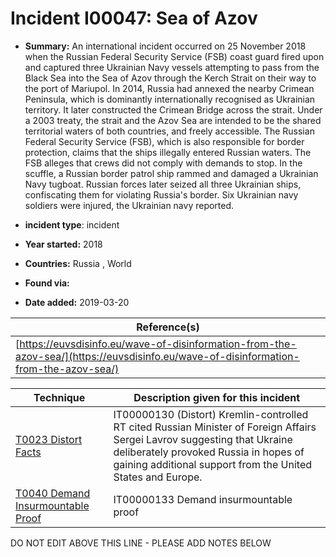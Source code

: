 # Incident I00047: Sea of Azov

* **Summary:** An international incident occurred on 25 November 2018 when the Russian Federal Security Service (FSB) coast guard fired upon and captured three Ukrainian Navy vessels attempting to pass from the Black Sea into the Sea of Azov through the Kerch Strait on their way to the port of Mariupol. In 2014, Russia had annexed the nearby Crimean Peninsula, which is dominantly internationally recognised as Ukrainian territory. It later constructed the Crimean Bridge across the strait. Under a 2003 treaty, the strait and the Azov Sea are intended to be the shared territorial waters of both countries, and freely accessible.
The Russian Federal Security Service (FSB), which is also responsible for border protection, claims that the ships illegally entered Russian waters. The FSB alleges that crews did not comply with demands to stop. In the scuffle, a Russian border patrol ship rammed and damaged a Ukrainian Navy tugboat. Russian forces later seized all three Ukrainian ships, confiscating them for violating Russia's border. Six Ukrainian navy soldiers were injured, the Ukrainian navy reported. 

* **incident type**: incident

* **Year started:** 2018

* **Countries:** Russia , World

* **Found via:** 

* **Date added:** 2019-03-20


| Reference(s) |
| --------- |
| [https://euvsdisinfo.eu/wave-of-disinformation-from-the-azov-sea/](https://euvsdisinfo.eu/wave-of-disinformation-from-the-azov-sea/) |

 

| Technique | Description given for this incident |
| --------- | ------------------------- |
| [T0023 Distort Facts](../../generated_pages/techniques/T0023.md) | IT00000130 (Distort) Kremlin-controlled RT cited Russian Minister of Foreign Affairs Sergei Lavrov suggesting that Ukraine deliberately provoked Russia in hopes of gaining additional support from the United States and Europe. |
| [T0040 Demand Insurmountable Proof](../../generated_pages/techniques/T0040.md) | IT00000133 Demand insurmountable proof |


DO NOT EDIT ABOVE THIS LINE - PLEASE ADD NOTES BELOW
